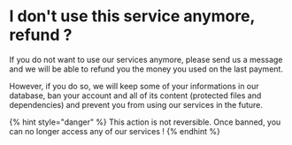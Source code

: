 # I don't use this service anymore, refund ?

If you do not want to use our services anymore, please send us a message and we will be able to refund you the money you used on the last payment.

However, if you do so, we will keep some of your informations in our database, ban your account and all of its content \(protected files and dependencies\) and prevent you from using our services in the future.

{% hint style="danger" %}
This action is not reversible. Once banned, you can no longer access any of our services !
{% endhint %}

